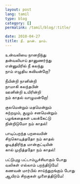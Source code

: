```yaml
---
layout: post
lang: tamil
type: blog
category: []
permalink: /tamil/blog/:title/

date: 2010-04-27
title: நீ. நான். நாம்.
---
```


உன்வலியை நானறிந்து <br/>
தன்வலியாய் தானுணர்ந்து <br/>
என்னுயிரில் நீ கலந்து <br/>
நாம் எழுதிய கவியன்றோ?

நீயின்றி நானின்றி <br/>
நாமாகி கலந்தபின் <br/>
ஊனின்றி உயிரின்றி <br/>
நம் காதல் வாழுமன்றோ!

குலமென்றும் மதமென்றும் <br/>
சுற்றமும், சூழும் சனமென்றும் <br/>
பழங்கதைகள் பலக்கேட்டு <br/>
நின்றிடுமோ நம் காதல்!

பாடிப்பறந்த பறவையின் <br/>
சிறகொடித்ததோ நம் காதல் <br/>
ஓடித்திரிந்த மான்குட்டியின் <br/>
கால் முறித்ததோ நம் காதல்!

பட்டுபுழு பட்டாம்பூச்சியாகும் போது <br/>
வலிகள் எல்லாம் பறந்திடுமே! <br/>
கணவன் மார்பில் சாய்ந்துறங்கும் போது <br/>
ஆயிரம் சிறகுகள் முளைத்திடுமே!
